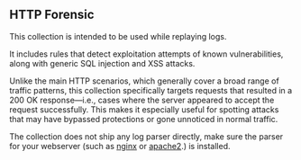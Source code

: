 ## HTTP Forensic

This collection is intended to be used while replaying logs.

It includes rules that detect exploitation attempts of known vulnerabilities, along with generic SQL injection and XSS attacks.

Unlike the main HTTP scenarios, which generally cover a broad range of traffic patterns, this collection specifically targets requests that resulted in a 200 OK response—i.e., cases where the server appeared to accept the request successfully. This makes it especially useful for spotting attacks that may have bypassed protections or gone unnoticed in normal traffic.

The collection does not ship any log parser directly, make sure the parser for your webserver (such as [nginx](https://hub.crowdsec.net/author/crowdsecurity/collections/nginx) or [apache2](https://hub.crowdsec.net/author/crowdsecurity/collections/apache2).) is installed.

